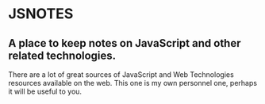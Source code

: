 # JSNOTES
 
## A place to keep notes on JavaScript and other related technologies.

There are a lot of great sources of JavaScript and Web Technologies resources available on the web. This one is my own personnel one, perhaps it will be useful to you.